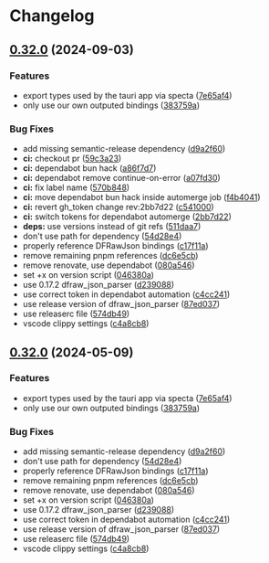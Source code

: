 # Changelog

## [0.32.0](https://github.com/nwesterhausen/overseers-manual-df/compare/v0.31.4...v0.32.0) (2024-09-03)


### Features

* export types used by the tauri app via specta ([7e65af4](https://github.com/nwesterhausen/overseers-manual-df/commit/7e65af454001d643708f876810cd8310f09a5feb))
* only use our own outputed bindings ([383759a](https://github.com/nwesterhausen/overseers-manual-df/commit/383759a58f4c9be5d5e2bbafa93234cebf59b883))


### Bug Fixes

* add missing semantic-release dependency ([d9a2f60](https://github.com/nwesterhausen/overseers-manual-df/commit/d9a2f60b7efc5c486ff424e694542ca4eeb206b6))
* **ci:** checkout pr ([59c3a23](https://github.com/nwesterhausen/overseers-manual-df/commit/59c3a23de439bc9472267cdb94b47b65e0f35b85))
* **ci:** dependabot bun hack ([a86f7d7](https://github.com/nwesterhausen/overseers-manual-df/commit/a86f7d765ecd737d21b4ed6822ca27af331da482))
* **ci:** dependabot remove continue-on-error ([a07fd30](https://github.com/nwesterhausen/overseers-manual-df/commit/a07fd304ab70c77f0af7df01c226ccf730b7be79))
* **ci:** fix label name ([570b848](https://github.com/nwesterhausen/overseers-manual-df/commit/570b848271e8d6abe7b5403abf4957e7df64112c))
* **ci:** move dependabot bun hack inside automerge job ([f4b4041](https://github.com/nwesterhausen/overseers-manual-df/commit/f4b40411d1cd5ce3be365590c2d0418d5c0ab5d8))
* **ci:** revert gh_token change rev:2bb7d22 ([c541000](https://github.com/nwesterhausen/overseers-manual-df/commit/c5410006bb39bdd6b46db2c1627a69f48de5b886))
* **ci:** switch tokens for dependabot automerge ([2bb7d22](https://github.com/nwesterhausen/overseers-manual-df/commit/2bb7d220a42acb3cbc35d2a1e0a38d8de9507685))
* **deps:** use versions instead of git refs ([511daa7](https://github.com/nwesterhausen/overseers-manual-df/commit/511daa77036f76adea6f5334069f067416831608))
* don't use path for dependency ([54d28e4](https://github.com/nwesterhausen/overseers-manual-df/commit/54d28e4b89c74401e4552d33ac63094ebfe53946))
* properly reference DFRawJson bindings ([c17f11a](https://github.com/nwesterhausen/overseers-manual-df/commit/c17f11ad2aa35fd06ea326c818ddb92b23d32ba0))
* remove remaining pnpm references ([dc6e5cb](https://github.com/nwesterhausen/overseers-manual-df/commit/dc6e5cb6220aefbf61bf93a82b3116c7280bac82))
* remove renovate, use dependabot ([080a546](https://github.com/nwesterhausen/overseers-manual-df/commit/080a54605782ce83d068359464b96a336fdf395f))
* set +x on version script ([046380a](https://github.com/nwesterhausen/overseers-manual-df/commit/046380ade148f7e8a3c593f17d6a643e40ba356f))
* use 0.17.2 dfraw_json_parser ([d239088](https://github.com/nwesterhausen/overseers-manual-df/commit/d23908844c34b0938e8d99934f61022b059c6940))
* use correct token in dependabot automation ([c4cc241](https://github.com/nwesterhausen/overseers-manual-df/commit/c4cc2416f27bff69a9b4202b0eb150e7e50492de))
* use release version of dfraw_json_parser ([87ed037](https://github.com/nwesterhausen/overseers-manual-df/commit/87ed0371912f3f2930876a2a112daf76037b4415))
* use releaserc file ([574db49](https://github.com/nwesterhausen/overseers-manual-df/commit/574db49495be8dabdd72874783d6607ff82eed45))
* vscode clippy settings ([c4a8cb8](https://github.com/nwesterhausen/overseers-manual-df/commit/c4a8cb8298de26f94443dd1ba569306a5b092f39))

## [0.32.0](https://github.com/nwesterhausen/overseers-manual-df/compare/v0.31.4...v0.32.0) (2024-05-09)


### Features

* export types used by the tauri app via specta ([7e65af4](https://github.com/nwesterhausen/overseers-manual-df/commit/7e65af454001d643708f876810cd8310f09a5feb))
* only use our own outputed bindings ([383759a](https://github.com/nwesterhausen/overseers-manual-df/commit/383759a58f4c9be5d5e2bbafa93234cebf59b883))


### Bug Fixes

* add missing semantic-release dependency ([d9a2f60](https://github.com/nwesterhausen/overseers-manual-df/commit/d9a2f60b7efc5c486ff424e694542ca4eeb206b6))
* don't use path for dependency ([54d28e4](https://github.com/nwesterhausen/overseers-manual-df/commit/54d28e4b89c74401e4552d33ac63094ebfe53946))
* properly reference DFRawJson bindings ([c17f11a](https://github.com/nwesterhausen/overseers-manual-df/commit/c17f11ad2aa35fd06ea326c818ddb92b23d32ba0))
* remove remaining pnpm references ([dc6e5cb](https://github.com/nwesterhausen/overseers-manual-df/commit/dc6e5cb6220aefbf61bf93a82b3116c7280bac82))
* remove renovate, use dependabot ([080a546](https://github.com/nwesterhausen/overseers-manual-df/commit/080a54605782ce83d068359464b96a336fdf395f))
* set +x on version script ([046380a](https://github.com/nwesterhausen/overseers-manual-df/commit/046380ade148f7e8a3c593f17d6a643e40ba356f))
* use 0.17.2 dfraw_json_parser ([d239088](https://github.com/nwesterhausen/overseers-manual-df/commit/d23908844c34b0938e8d99934f61022b059c6940))
* use correct token in dependabot automation ([c4cc241](https://github.com/nwesterhausen/overseers-manual-df/commit/c4cc2416f27bff69a9b4202b0eb150e7e50492de))
* use release version of dfraw_json_parser ([87ed037](https://github.com/nwesterhausen/overseers-manual-df/commit/87ed0371912f3f2930876a2a112daf76037b4415))
* use releaserc file ([574db49](https://github.com/nwesterhausen/overseers-manual-df/commit/574db49495be8dabdd72874783d6607ff82eed45))
* vscode clippy settings ([c4a8cb8](https://github.com/nwesterhausen/overseers-manual-df/commit/c4a8cb8298de26f94443dd1ba569306a5b092f39))
